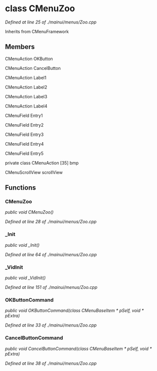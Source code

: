# class CMenuZoo

*Defined at line 25 of ./mainui/menus/Zoo.cpp*

Inherits from CMenuFramework



## Members

CMenuAction OKButton

CMenuAction CancelButton

CMenuAction Label1

CMenuAction Label2

CMenuAction Label3

CMenuAction Label4

CMenuField Entry1

CMenuField Entry2

CMenuField Entry3

CMenuField Entry4

CMenuField Entry5

private class CMenuAction [35] bmp

CMenuScrollView scrollView



## Functions

### CMenuZoo

*public void CMenuZoo()*

*Defined at line 28 of ./mainui/menus/Zoo.cpp*

### _Init

*public void _Init()*

*Defined at line 64 of ./mainui/menus/Zoo.cpp*

### _VidInit

*public void _VidInit()*

*Defined at line 151 of ./mainui/menus/Zoo.cpp*

### OKButtonCommand

*public void OKButtonCommand(class CMenuBaseItem * pSelf, void * pExtra)*

*Defined at line 33 of ./mainui/menus/Zoo.cpp*

### CancelButtonCommand

*public void CancelButtonCommand(class CMenuBaseItem * pSelf, void * pExtra)*

*Defined at line 38 of ./mainui/menus/Zoo.cpp*



